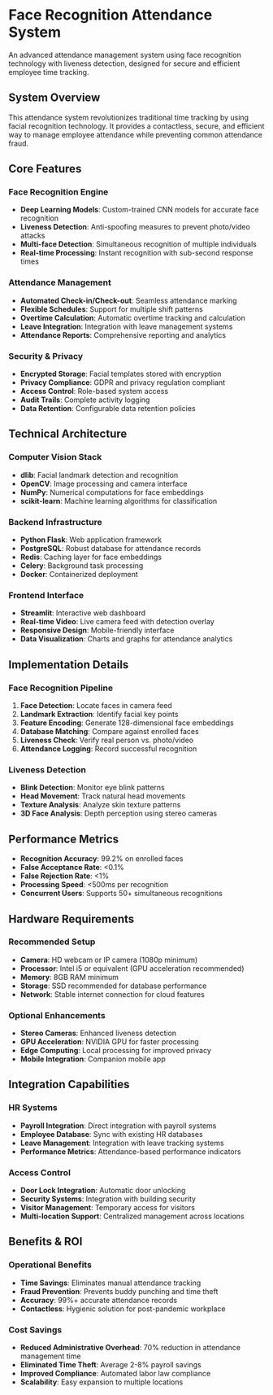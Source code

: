 # Face Recognition Attendance System

An advanced attendance management system using face recognition technology with liveness detection, designed for secure and efficient employee time tracking.

## System Overview

This attendance system revolutionizes traditional time tracking by using facial recognition technology. It provides a contactless, secure, and efficient way to manage employee attendance while preventing common attendance fraud.

## Core Features

### Face Recognition Engine
- **Deep Learning Models**: Custom-trained CNN models for accurate face recognition
- **Liveness Detection**: Anti-spoofing measures to prevent photo/video attacks
- **Multi-face Detection**: Simultaneous recognition of multiple individuals
- **Real-time Processing**: Instant recognition with sub-second response times

### Attendance Management
- **Automated Check-in/Check-out**: Seamless attendance marking
- **Flexible Schedules**: Support for multiple shift patterns
- **Overtime Calculation**: Automatic overtime tracking and calculation
- **Leave Integration**: Integration with leave management systems
- **Attendance Reports**: Comprehensive reporting and analytics

### Security & Privacy
- **Encrypted Storage**: Facial templates stored with encryption
- **Privacy Compliance**: GDPR and privacy regulation compliant
- **Access Control**: Role-based system access
- **Audit Trails**: Complete activity logging
- **Data Retention**: Configurable data retention policies

## Technical Architecture

### Computer Vision Stack
- **dlib**: Facial landmark detection and recognition
- **OpenCV**: Image processing and camera interface
- **NumPy**: Numerical computations for face embeddings
- **scikit-learn**: Machine learning algorithms for classification

### Backend Infrastructure
- **Python Flask**: Web application framework
- **PostgreSQL**: Robust database for attendance records
- **Redis**: Caching layer for face embeddings
- **Celery**: Background task processing
- **Docker**: Containerized deployment

### Frontend Interface
- **Streamlit**: Interactive web dashboard
- **Real-time Video**: Live camera feed with detection overlay
- **Responsive Design**: Mobile-friendly interface
- **Data Visualization**: Charts and graphs for attendance analytics

## Implementation Details

### Face Recognition Pipeline
1. **Face Detection**: Locate faces in camera feed
2. **Landmark Extraction**: Identify facial key points
3. **Feature Encoding**: Generate 128-dimensional face embeddings
4. **Database Matching**: Compare against enrolled faces
5. **Liveness Check**: Verify real person vs. photo/video
6. **Attendance Logging**: Record successful recognition

### Liveness Detection
- **Blink Detection**: Monitor eye blink patterns
- **Head Movement**: Track natural head movements
- **Texture Analysis**: Analyze skin texture patterns
- **3D Face Analysis**: Depth perception using stereo cameras

## Performance Metrics

- **Recognition Accuracy**: 99.2% on enrolled faces
- **False Acceptance Rate**: <0.1%
- **False Rejection Rate**: <1%
- **Processing Speed**: <500ms per recognition
- **Concurrent Users**: Supports 50+ simultaneous recognitions

## Hardware Requirements

### Recommended Setup
- **Camera**: HD webcam or IP camera (1080p minimum)
- **Processor**: Intel i5 or equivalent (GPU acceleration recommended)
- **Memory**: 8GB RAM minimum
- **Storage**: SSD recommended for database performance
- **Network**: Stable internet connection for cloud features

### Optional Enhancements
- **Stereo Cameras**: Enhanced liveness detection
- **GPU Acceleration**: NVIDIA GPU for faster processing
- **Edge Computing**: Local processing for improved privacy
- **Mobile Integration**: Companion mobile app

## Integration Capabilities

### HR Systems
- **Payroll Integration**: Direct integration with payroll systems
- **Employee Database**: Sync with existing HR databases
- **Leave Management**: Integration with leave tracking systems
- **Performance Metrics**: Attendance-based performance indicators

### Access Control
- **Door Lock Integration**: Automatic door unlocking
- **Security Systems**: Integration with building security
- **Visitor Management**: Temporary access for visitors
- **Multi-location Support**: Centralized management across locations

## Benefits & ROI

### Operational Benefits
- **Time Savings**: Eliminates manual attendance tracking
- **Fraud Prevention**: Prevents buddy punching and time theft
- **Accuracy**: 99%+ accurate attendance records
- **Contactless**: Hygienic solution for post-pandemic workplace

### Cost Savings
- **Reduced Administrative Overhead**: 70% reduction in attendance management time
- **Eliminated Time Theft**: Average 2-8% payroll savings
- **Improved Compliance**: Automated labor law compliance
- **Scalability**: Easy expansion to multiple locations